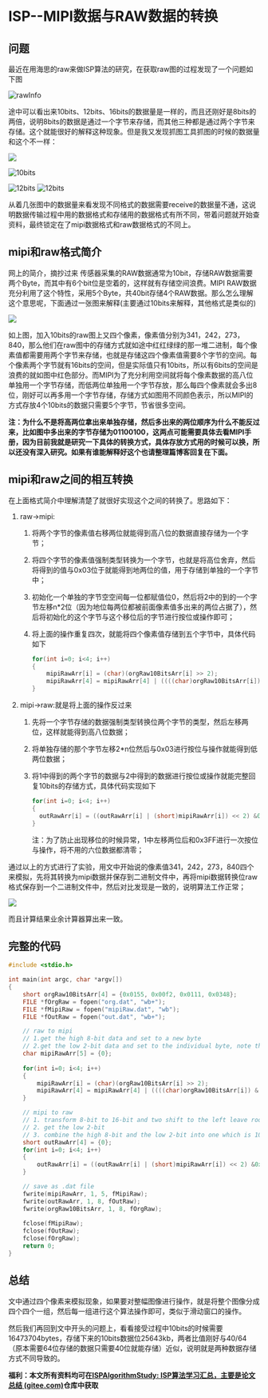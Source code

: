 # ISP--MIPI数据与RAW数据的转换

## 问题

最近在用海思的raw来做ISP算法的研究，在获取raw图的过程发现了一个问题如下图

![rawInfo](\imgs\rawInfo.jpg)

途中可以看出来10bits、12bits、16bits的数据量是一样的，而且还刚好是8bits的两倍，说明8bits的数据是通过一个字节来存储，而其他三种都是通过两个字节来存储。这个就能很好的解释这种现象。但是我又发现抓图工具抓图的时候的数据量和这个不一样：



![](\imgs\8bits.jpg)

![10bits](\imgs\10bits.jpg)

<img src="\imgs\12bits.jpg" alt="12bits" />

<img src="\imgs\16bits.jpg" alt="12bits" style="zoom:100%;" />

从着几张图中的数据量来看发现不同格式的数据需要receive的数据量不通，这说明数据传输过程中用的数据格式和存储用的数据格式有所不同，带着问题就开始查资料，最终锁定在了mipi数据格式和raw数据格式的不同上。

## mipi和raw格式简介

网上的简介，摘抄过来
传感器采集的RAW数据通常为10bit，存储RAW数据需要两个Byte，而其中有6个bit位是空着的，这样就有存储空间浪费。MIPI RAW数据充分利用了这个特性，采用5个Byte，共40bit存储4个RAW数据。那么怎么理解这个意思呢，下面通过一张图来解释(主要通过10bits来解释，其他格式是类似的)

![](\imgs\rawToMipi.jpg)

如上图，加入10bits的raw图上又四个像素，像素值分别为341，242，273，840，那么他们在raw图中的存储方式就如途中红红绿绿的那一堆二进制，每个像素值都需要用两个字节来存储，也就是存储这四个像素值需要8个字节的空间。每个像素两个字节就有16bits的空间，但是实际值只有10bits，所以有6bits的空间是浪费的就如图中红色部分。而MIPI为了充分利用空间就将每个像素数据的高八位单独用一个字节存储，而低两位单独用一个字节存放，那么每四个像素就会多出8位，刚好可以再多用一个字节存储，存储方式如图用不同颜色表示，所以MIPI的方式存放4个10bits的数据只需要5个字节，节省很多空间。

**注：为什么不是将高两位拿出来单独存储，然后多出来的两位顺序为什么不能反过来，比如图中多出来的字节存储为01100100，这两点可能需要具体去看MIPI手册，因为目前我就是研究一下具体的转换方式，具体存放方式用的时候可以换，所以还没有深入研究。如果有谁能解释好这个也请整理篇博客回复在下面。**

## mipi和raw之间的相互转换

在上面格式简介中理解清楚了就很好实现这个之间的转换了。思路如下：

1. raw->mipi:

   1. 将两个字节的像素值右移两位就能得到高八位的数据直接存储为一个字节；

   2. 将四个字节的像素值强制类型转换为一个字节，也就是将高位舍弃，然后将得到的值与0x03位于就能得到地两位的值，用于存储到单独的一个字节中；

   3. 初始化一个单独的字节空空间每一位都赋值位0，然后将2中的到的一个字节左移n*2位（因为地位每两位都被前面像素值多出来的两位占据了），然后将初始化的这个字节与这个移位后的字节进行按位或操作即可；

   4. 将上面的操作重复四次，就能将四个像素值存储到五个字节中，具体代码如下

      ```c
      for(int i=0; i<4; i++)
      {
          mipiRawArr[i] = (char)(orgRaw10BitsArr[i] >> 2);
          mipiRawArr[4] = mipiRawArr[4] | ((((char)orgRaw10BitsArr[i]) & 0x03)<< (2*i));
      }
      ```

2. mipi->raw:就是将上面的操作反过来

   1. 先将一个字节存储的数据强制类型转换位两个字节的类型，然后左移两位，这样就能得到高八位数据；

   2. 将单独存储的那个字节左移2*n位然后与0x03进行按位与操作就能得到低两位数据；

   3. 将1中得到的两个字节的数据与2中得到的数据进行按位或操作就能完整回复10bits的存储方式，具体代码实现如下

      ```c
      for(int i=0; i<4; i++)
      {
      	outRawArr[i] = ((outRawArr[i] | (short)mipiRawArr[i]) << 2) &0x3FF | ((mipiRawArr[4] >> (i*2)) & 0x03);
      }
      ```

      注：为了防止出现移位的时候异常，1中左移两位后和0x3FF进行一次按位与操作，将不用的六位数据都清零；

通过以上的方式进行了实验，用文中开始说的像素值341，242，273，840四个来模拟，先将其转换为mipi数据并保存到二进制文件中，再将mipi数据转换位raw格式保存到一个二进制文件中，然后对比发现是一致的，说明算法工作正常；

![](\imgs\1625138248(1).png)

而且计算结果业余计算器算出来一致。

## 完整的代码

```c
#include <stdio.h>

int main(int argc, char *argv[])
{
    short orgRaw10BitsArr[4] = {0x0155, 0x00f2, 0x0111, 0x0348};
    FILE *fOrgRaw = fopen("org.dat", "wb+");
    FILE *fMipiRaw = fopen("mipiRaw.dat", "wb");
    FILE *fOutRaw = fopen("out.dat", "wb+");

    // raw to mipi
    // 1.get the high 8-bit data and set to a new byte
    // 2.get the low 2-bit data and set to the individual byte, note the pos of the 2-bit
    char mipiRawArr[5] = {0};
    
    for(int i=0; i<4; i++)
    {
        mipiRawArr[i] = (char)(orgRaw10BitsArr[i] >> 2);
        mipiRawArr[4] = mipiRawArr[4] | ((((char)orgRaw10BitsArr[i]) & 0x03)<< (2*i));
    }

    // mipi to raw
    // 1. transform 8-bit to 16-bit and two shift to the left leave room for the low 2-bit
    // 2. get the low 2-bit
    // 3. combine the high 8-bit and the low 2-bit into one which is 10bits
    short outRawArr[4] = {0};
    for(int i=0; i<4; i++)
    {
        outRawArr[i] = ((outRawArr[i] | (short)mipiRawArr[i]) << 2) &0x3FF | ((mipiRawArr[4] >> (i*2)) & 0x03);
    }

    // save as .dat file
    fwrite(mipiRawArr, 1, 5, fMipiRaw);
    fwrite(outRawArr, 1, 8, fOutRaw);
    fwrite(orgRaw10BitsArr, 1, 8, fOrgRaw);
    
    fclose(fMipiRaw);
    fclose(fOutRaw);
    fclose(fOrgRaw);
    return 0;
}
```



## 总结

文中通过四个像素来模拟现象，如果要对整幅图像进行操作，就是将整个图像分成四个四个一组，然后每一组进行这个算法操作即可，类似于滑动窗口的操作。

然后我们再回到文中开头的问题上，看看接受过程中10bits的时候需要16473704bytes，存储下来的10bits数据位25643kb，两者比值刚好与40/64（原本需要64位存储的数据只需要40位就能存储）近似，说明就是两种数据存储方式不同导致的。

**福利：本文所有资料均可在[ISPAlgorithmStudy: ISP算法学习汇总，主要是论文总结 (gitee.com)](https://gitee.com/wtzhu13/ISPAlgorithmStudy)仓库中获取**
